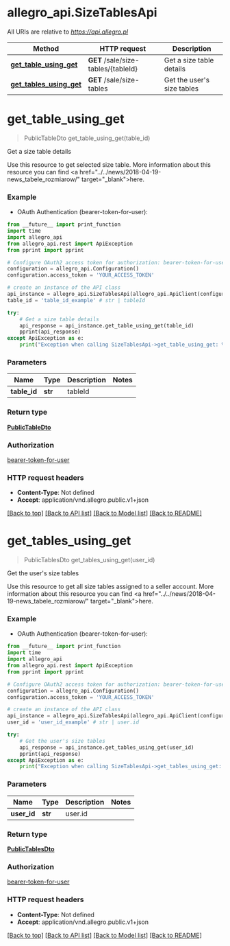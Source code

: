 # allegro_api.SizeTablesApi

All URIs are relative to *https://api.allegro.pl*

Method | HTTP request | Description
------------- | ------------- | -------------
[**get_table_using_get**](SizeTablesApi.md#get_table_using_get) | **GET** /sale/size-tables/{tableId} | Get a size table details
[**get_tables_using_get**](SizeTablesApi.md#get_tables_using_get) | **GET** /sale/size-tables | Get the user&#39;s size tables


# **get_table_using_get**
> PublicTableDto get_table_using_get(table_id)

Get a size table details

Use this resource to get selected size table. More information about this resource you can find <a href=\"../../news/2018-04-19-news_tabele_rozmiarow/\" target=\"_blank\">here</a>.

### Example

* OAuth Authentication (bearer-token-for-user): 
```python
from __future__ import print_function
import time
import allegro_api
from allegro_api.rest import ApiException
from pprint import pprint

# Configure OAuth2 access token for authorization: bearer-token-for-user
configuration = allegro_api.Configuration()
configuration.access_token = 'YOUR_ACCESS_TOKEN'

# create an instance of the API class
api_instance = allegro_api.SizeTablesApi(allegro_api.ApiClient(configuration))
table_id = 'table_id_example' # str | tableId

try:
    # Get a size table details
    api_response = api_instance.get_table_using_get(table_id)
    pprint(api_response)
except ApiException as e:
    print("Exception when calling SizeTablesApi->get_table_using_get: %s\n" % e)
```

### Parameters

Name | Type | Description  | Notes
------------- | ------------- | ------------- | -------------
 **table_id** | **str**| tableId | 

### Return type

[**PublicTableDto**](PublicTableDto.md)

### Authorization

[bearer-token-for-user](../README.md#bearer-token-for-user)

### HTTP request headers

 - **Content-Type**: Not defined
 - **Accept**: application/vnd.allegro.public.v1+json

[[Back to top]](#) [[Back to API list]](../README.md#documentation-for-api-endpoints) [[Back to Model list]](../README.md#documentation-for-models) [[Back to README]](../README.md)

# **get_tables_using_get**
> PublicTablesDto get_tables_using_get(user_id)

Get the user's size tables

Use this resource to get all size tables assigned to a seller account. More information about this resource you can find <a href=\"../../news/2018-04-19-news_tabele_rozmiarow/\" target=\"_blank\">here</a>.

### Example

* OAuth Authentication (bearer-token-for-user): 
```python
from __future__ import print_function
import time
import allegro_api
from allegro_api.rest import ApiException
from pprint import pprint

# Configure OAuth2 access token for authorization: bearer-token-for-user
configuration = allegro_api.Configuration()
configuration.access_token = 'YOUR_ACCESS_TOKEN'

# create an instance of the API class
api_instance = allegro_api.SizeTablesApi(allegro_api.ApiClient(configuration))
user_id = 'user_id_example' # str | user.id

try:
    # Get the user's size tables
    api_response = api_instance.get_tables_using_get(user_id)
    pprint(api_response)
except ApiException as e:
    print("Exception when calling SizeTablesApi->get_tables_using_get: %s\n" % e)
```

### Parameters

Name | Type | Description  | Notes
------------- | ------------- | ------------- | -------------
 **user_id** | **str**| user.id | 

### Return type

[**PublicTablesDto**](PublicTablesDto.md)

### Authorization

[bearer-token-for-user](../README.md#bearer-token-for-user)

### HTTP request headers

 - **Content-Type**: Not defined
 - **Accept**: application/vnd.allegro.public.v1+json

[[Back to top]](#) [[Back to API list]](../README.md#documentation-for-api-endpoints) [[Back to Model list]](../README.md#documentation-for-models) [[Back to README]](../README.md)

